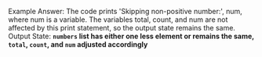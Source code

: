 Example Answer: 
The code prints 'Skipping non-positive number:', num, where num is a variable. The variables total, count, and num are not affected by this print statement, so the output state remains the same.
Output State: **`numbers` list has either one less element or remains the same, `total`, `count`, and `num` adjusted accordingly**